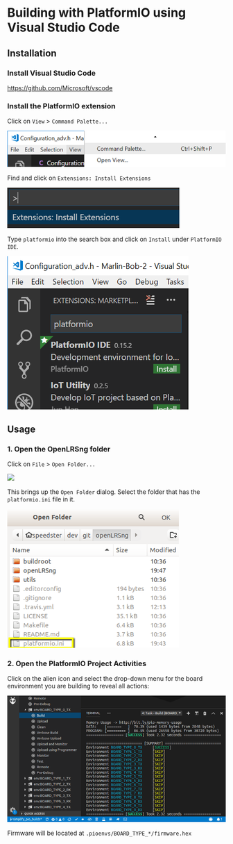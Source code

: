 # Building with PlatformIO using Visual Studio Code

## Installation

### Install Visual Studio Code

https://github.com/Microsoft/vscode

### Install the PlatformIO extension
Click on `View` > `Command Palette...`

![](./images/vscode_view_command_palette.png)

Find and click on `Extensions: Install Extensions`

![](./images/vscode_install_extensions.png)

Type `platformio` into the search box and click on `Install` under `PlatformIO IDE`.

![](./images/vscode_platformio_install.png)

## Usage

### 1. Open the OpenLRSng folder
Click on `File` > `Open Folder...`

![](./images/vscode_open_folder.png)

This brings up the `Open Folder` dialog. Select the folder that has the `platformio.ini` file in it.

![](./images/vscode_open_openlrsng.png)

### 2. Open the PlatformIO Project Activities

Click on the alien icon and select the drop-down menu for the board environment you are building to reveal all actions:

![](./images/vscode_build_verbose.png)

Firmware will be located at `.pioenvs/BOARD_TYPE_*/firmware.hex`

